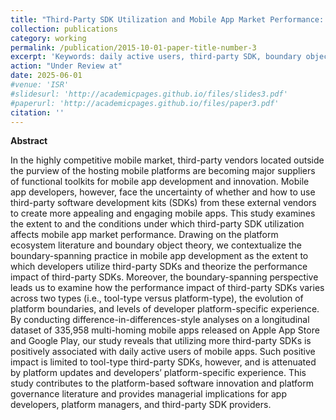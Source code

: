 ```yaml
---
title: "Third-Party SDK Utilization and Mobile App Market Performance: An Empirical Study from the Boundary-Spanning Perspective"
collection: publications
category: working
permalink: /publication/2015-10-01-paper-title-number-3
excerpt: 'Keywords: daily active users, third-party SDK, boundary object, boundary spanning, platform boundary resources, platform updates, mobile app developer'
action: "Under Review at"
date: 2025-06-01
#venue: 'ISR'
#slidesurl: 'http://academicpages.github.io/files/slides3.pdf'
#paperurl: 'http://academicpages.github.io/files/paper3.pdf'
citation: ''
---
```


**Abstract**

In the highly competitive mobile market, third-party vendors located outside the purview of the hosting mobile platforms are becoming major suppliers of functional toolkits for mobile app development and innovation. Mobile app developers, however, face the uncertainty of whether and how to use third-party software development kits (SDKs) from these external vendors to create more appealing and engaging mobile apps. This study examines the extent to and the conditions under which third-party SDK utilization affects mobile app market performance. Drawing on the platform ecosystem literature and boundary object theory, we contextualize the boundary-spanning practice in mobile app development as the extent to which developers utilize third-party SDKs and theorize the performance impact of third-party SDKs. Moreover, the boundary-spanning perspective leads us to examine how the performance impact of third-party SDKs varies across two types (i.e., tool-type versus platform-type), the evolution of platform boundaries, and levels of developer platform-specific experience. By conducting difference-in-differences-style analyses on a longitudinal dataset of 335,958 multi-homing mobile apps released on Apple App Store and Google Play, our study reveals that utilizing more third-party SDKs is positively associated with daily active users of mobile apps. Such positive impact is limited to tool-type third-party SDKs, however, and is attenuated by platform updates and developers’ platform-specific experience. This study contributes to the platform-based software innovation and platform governance literature and provides managerial implications for app developers, platform managers, and third-party SDK providers.  

